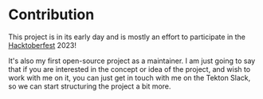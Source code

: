 # Contribution

This project is in its early day and is mostly an effort to
participate in the [Hacktoberfest](https://hacktoberfest.com) 2023!

It's also my first open-source project as a maintainer.
I am just going to say that if you are interested in the concept or idea
of the project, and wish to work with me on it, you can just get
in touch with me on the Tekton Slack, so we can start structuring the project
a bit more.
